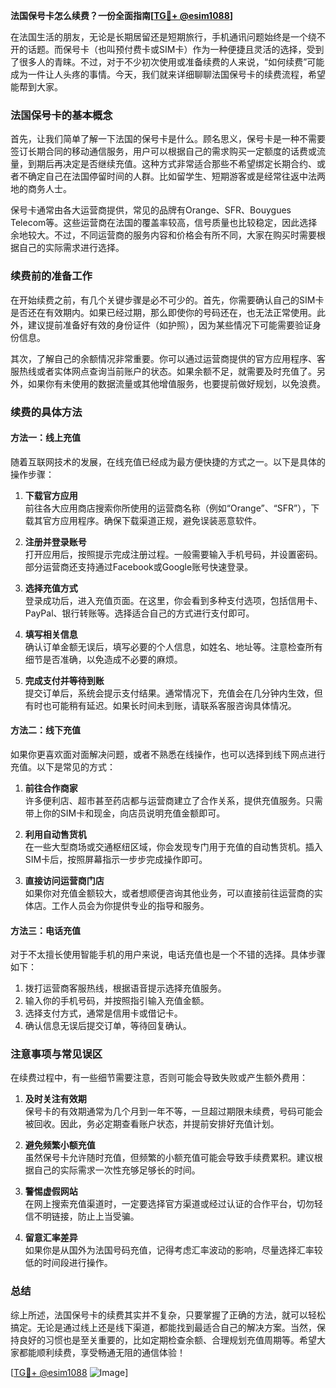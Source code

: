 **法国保号卡怎么续费？一份全面指南[[TG💪+ @esim1088](https://t.me/s/esim1088)]**

在法国生活的朋友，无论是长期居留还是短期旅行，手机通讯问题始终是一个绕不开的话题。而保号卡（也叫预付费卡或SIM卡）作为一种便捷且灵活的选择，受到了很多人的青睐。不过，对于不少初次使用或准备续费的人来说，“如何续费”可能成为一件让人头疼的事情。今天，我们就来详细聊聊法国保号卡的续费流程，希望能帮到大家。

### 法国保号卡的基本概念

首先，让我们简单了解一下法国的保号卡是什么。顾名思义，保号卡是一种不需要签订长期合同的移动通信服务，用户可以根据自己的需求购买一定额度的话费或流量，到期后再决定是否继续充值。这种方式非常适合那些不希望绑定长期合约、或者不确定自己在法国停留时间的人群。比如留学生、短期游客或是经常往返中法两地的商务人士。

保号卡通常由各大运营商提供，常见的品牌有Orange、SFR、Bouygues Telecom等。这些运营商在法国的覆盖率较高，信号质量也比较稳定，因此选择余地较大。不过，不同运营商的服务内容和价格会有所不同，大家在购买时需要根据自己的实际需求进行选择。

### 续费前的准备工作

在开始续费之前，有几个关键步骤是必不可少的。首先，你需要确认自己的SIM卡是否还在有效期内。如果已经过期，那么即使你的号码还在，也无法正常使用。此外，建议提前准备好有效的身份证件（如护照），因为某些情况下可能需要验证身份信息。

其次，了解自己的余额情况非常重要。你可以通过运营商提供的官方应用程序、客服热线或者实体网点查询当前账户的状态。如果余额不足，就需要及时充值了。另外，如果你有未使用的数据流量或其他增值服务，也要提前做好规划，以免浪费。

### 续费的具体方法

#### 方法一：线上充值

随着互联网技术的发展，在线充值已经成为最方便快捷的方式之一。以下是具体的操作步骤：

1. **下载官方应用**  
   前往各大应用商店搜索你所使用的运营商名称（例如“Orange”、“SFR”），下载其官方应用程序。确保下载渠道正规，避免误装恶意软件。

2. **注册并登录账号**  
   打开应用后，按照提示完成注册过程。一般需要输入手机号码，并设置密码。部分运营商还支持通过Facebook或Google账号快速登录。

3. **选择充值方式**  
   登录成功后，进入充值页面。在这里，你会看到多种支付选项，包括信用卡、PayPal、银行转账等。选择适合自己的方式进行支付即可。

4. **填写相关信息**  
   确认订单金额无误后，填写必要的个人信息，如姓名、地址等。注意检查所有细节是否准确，以免造成不必要的麻烦。

5. **完成支付并等待到账**  
   提交订单后，系统会提示支付结果。通常情况下，充值会在几分钟内生效，但有时也可能稍有延迟。如果长时间未到账，请联系客服咨询具体情况。

#### 方法二：线下充值

如果你更喜欢面对面解决问题，或者不熟悉在线操作，也可以选择到线下网点进行充值。以下是常见的方式：

1. **前往合作商家**  
   许多便利店、超市甚至药店都与运营商建立了合作关系，提供充值服务。只需带上你的SIM卡和现金，向店员说明充值金额即可。

2. **利用自动售货机**  
   在一些大型商场或交通枢纽区域，你会发现专门用于充值的自动售货机。插入SIM卡后，按照屏幕指示一步步完成操作即可。

3. **直接访问运营商门店**  
   如果你对充值金额较大，或者想顺便咨询其他业务，可以直接前往运营商的实体店。工作人员会为你提供专业的指导和服务。

#### 方法三：电话充值

对于不太擅长使用智能手机的用户来说，电话充值也是一个不错的选择。具体步骤如下：

1. 拨打运营商客服热线，根据语音提示选择充值服务。
2. 输入你的手机号码，并按照指引输入充值金额。
3. 选择支付方式，通常是信用卡或借记卡。
4. 确认信息无误后提交订单，等待回复确认。

### 注意事项与常见误区

在续费过程中，有一些细节需要注意，否则可能会导致失败或产生额外费用：

1. **及时关注有效期**  
   保号卡的有效期通常为几个月到一年不等，一旦超过期限未续费，号码可能会被回收。因此，务必定期查看账户状态，并提前安排好充值计划。

2. **避免频繁小额充值**  
   虽然保号卡允许随时充值，但频繁的小额充值可能会导致手续费累积。建议根据自己的实际需求一次性充够足够长的时间。

3. **警惕虚假网站**  
   在网上搜索充值渠道时，一定要选择官方渠道或经过认证的合作平台，切勿轻信不明链接，防止上当受骗。

4. **留意汇率差异**  
   如果你是从国外为法国号码充值，记得考虑汇率波动的影响，尽量选择汇率较低的时间段进行操作。

### 总结

综上所述，法国保号卡的续费其实并不复杂，只要掌握了正确的方法，就可以轻松搞定。无论是通过线上还是线下渠道，都能找到最适合自己的解决方案。当然，保持良好的习惯也是至关重要的，比如定期检查余额、合理规划充值周期等。希望大家都能顺利续费，享受畅通无阻的通信体验！

[[TG💪+ @esim1088](https://t.me/s/esim1088) ![Image](https://i.postimg.cc/4NQfJmqS/Snipaste-2025-05-13-00-14-12.png)]